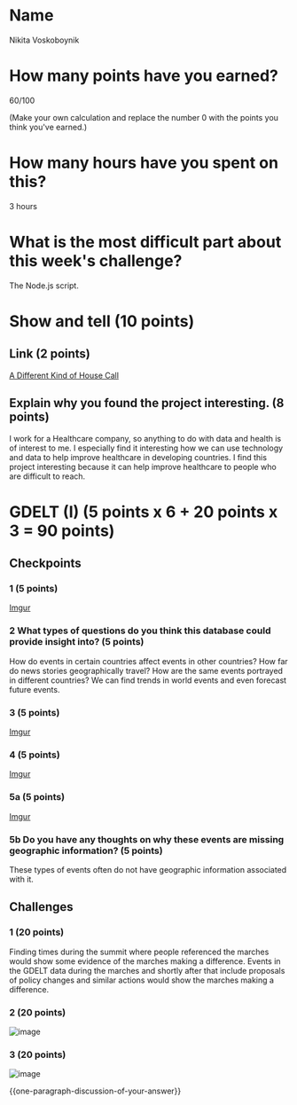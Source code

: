 # Name

Nikita Voskoboynik

# How many points have you earned?

60/100

(Make your own calculation and replace the number 0 with the points you think you've earned.)

# How many hours have you spent on this?

3 hours

# What is the most difficult part about this week's challenge?

The Node.js script.

# Show and tell (10 points)

## Link (2 points)

[A Different Kind of House Call](http://www.datakind.org/projects/a-different-kind-of-house-call/)

## Explain why you found the project interesting. (8 points)

I work for a Healthcare company, so anything to do with data and health is of interest to me. I especially find it interesting how we can use technology and data to help improve healthcare in developing countries. I find this project interesting because it can help improve healthcare to people who are difficult to reach.

# GDELT (I) (5 points x 6 + 20 points x 3 = 90 points)

## Checkpoints

### 1 (5 points)

[Imgur](http://i.imgur.com/a0EdmcA.png)

### 2 What types of questions do you think this database could provide insight into? (5 points)

How do events in certain countries affect events in other countries? How far do news stories geographically travel? How are the same events portrayed in different countries? We can find trends in world events and even forecast future events.

### 3 (5 points)

[Imgur](http://i.imgur.com/Y9DQrZL.png)

### 4 (5 points)

[Imgur](http://i.imgur.com/X2D2jNX.jpg)

### 5a (5 points)

[Imgur](http://i.imgur.com/xdEgrPf.png)

### 5b Do you have any thoughts on why these events are missing geographic information? (5 points)

These types of events often do not have geographic information associated with it.

## Challenges

### 1 (20 points)

Finding times during the summit where people referenced the marches would show some evidence of the marches making a difference. Events in the GDELT data during the marches and shortly after that include proposals of policy changes and similar actions would show the marches making a difference.

### 2 (20 points)

![image](image.png?raw=true)

### 3 (20 points)

![image](image.png?raw=true)

{{one-paragraph-discussion-of-your-answer}}
